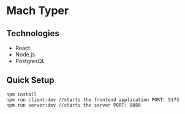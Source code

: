 # Mach Typer

## Technologies

- React
- Node.js
- PostgresQL

## Quick Setup

```shell
npm install
npm run client:dev //starts the frontend application PORT: 5173
npm run server:dev //starts the server PORT: 8080
```

